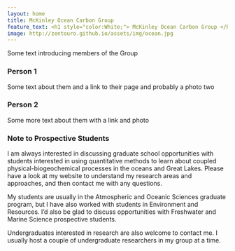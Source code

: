 ```yaml
---
layout: home
title: McKinley Ocean Carbon Group
feature_text: <h1 style="color:White;"> McKinley Ocean Carbon Group </h1>
image: http://zentouro.github.io/assets/img/ocean.jpg
---
```


Some text introducing members of the Group

### Person 1

Some text about them and a link to their page and probably a photo two 

### Person 2 

Some more text about them with a link and photo


### Note to Prospective Students

I am always interested in discussing graduate school opportunities with students interested in using quantitative methods to learn about coupled physical-biogeochemical processes in the oceans and Great Lakes. Please have a look at my website to understand my research areas and approaches, and then contact me with any questions.

My students are usually in the Atmospheric and Oceanic Sciences graduate program, but I have also worked with students in Environment and Resources. I’d also be glad to discuss opportunities with Freshwater and Marine Science prospective students.

Undergraduates interested in research are also welcome to contact me. I usually host a couple of undergraduate researchers in my group at a time.

